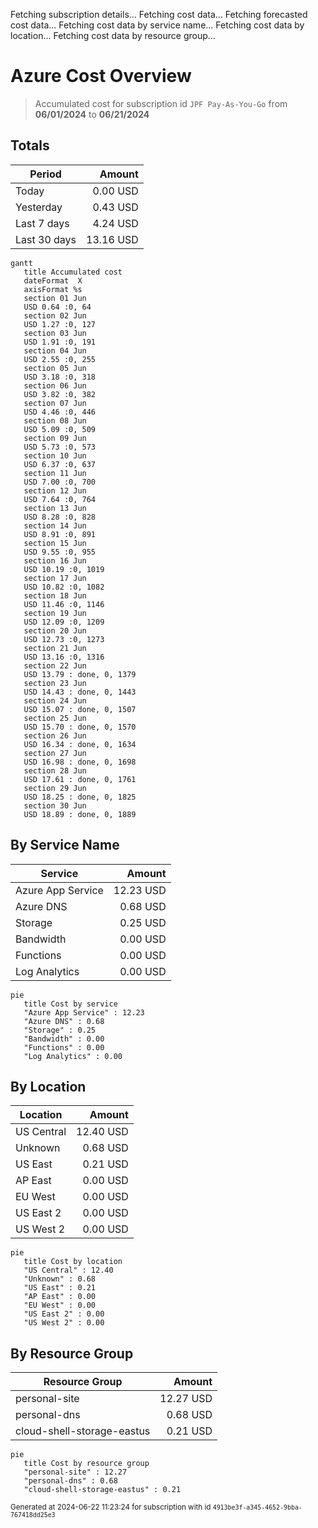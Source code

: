 Fetching subscription details...
Fetching cost data...
Fetching forecasted cost data...
Fetching cost data by service name...
Fetching cost data by location...
Fetching cost data by resource group...
# Azure Cost Overview

> Accumulated cost for subscription id `JPF Pay-As-You-Go` from **06/01/2024** to **06/21/2024**

## Totals

|Period|Amount|
|---|---:|
|Today|0.00 USD|
|Yesterday|0.43 USD|
|Last 7 days|4.24 USD|
|Last 30 days|13.16 USD|

```mermaid
gantt
   title Accumulated cost
   dateFormat  X
   axisFormat %s
   section 01 Jun
   USD 0.64 :0, 64
   section 02 Jun
   USD 1.27 :0, 127
   section 03 Jun
   USD 1.91 :0, 191
   section 04 Jun
   USD 2.55 :0, 255
   section 05 Jun
   USD 3.18 :0, 318
   section 06 Jun
   USD 3.82 :0, 382
   section 07 Jun
   USD 4.46 :0, 446
   section 08 Jun
   USD 5.09 :0, 509
   section 09 Jun
   USD 5.73 :0, 573
   section 10 Jun
   USD 6.37 :0, 637
   section 11 Jun
   USD 7.00 :0, 700
   section 12 Jun
   USD 7.64 :0, 764
   section 13 Jun
   USD 8.28 :0, 828
   section 14 Jun
   USD 8.91 :0, 891
   section 15 Jun
   USD 9.55 :0, 955
   section 16 Jun
   USD 10.19 :0, 1019
   section 17 Jun
   USD 10.82 :0, 1082
   section 18 Jun
   USD 11.46 :0, 1146
   section 19 Jun
   USD 12.09 :0, 1209
   section 20 Jun
   USD 12.73 :0, 1273
   section 21 Jun
   USD 13.16 :0, 1316
   section 22 Jun
   USD 13.79 : done, 0, 1379
   section 23 Jun
   USD 14.43 : done, 0, 1443
   section 24 Jun
   USD 15.07 : done, 0, 1507
   section 25 Jun
   USD 15.70 : done, 0, 1570
   section 26 Jun
   USD 16.34 : done, 0, 1634
   section 27 Jun
   USD 16.98 : done, 0, 1698
   section 28 Jun
   USD 17.61 : done, 0, 1761
   section 29 Jun
   USD 18.25 : done, 0, 1825
   section 30 Jun
   USD 18.89 : done, 0, 1889
```

## By Service Name

|Service|Amount|
|---|---:|
|Azure App Service|12.23 USD|
|Azure DNS|0.68 USD|
|Storage|0.25 USD|
|Bandwidth|0.00 USD|
|Functions|0.00 USD|
|Log Analytics|0.00 USD|

```mermaid
pie
   title Cost by service
   "Azure App Service" : 12.23
   "Azure DNS" : 0.68
   "Storage" : 0.25
   "Bandwidth" : 0.00
   "Functions" : 0.00
   "Log Analytics" : 0.00
```

## By Location

|Location|Amount|
|---|---:|
|US Central|12.40 USD|
|Unknown|0.68 USD|
|US East|0.21 USD|
|AP East|0.00 USD|
|EU West|0.00 USD|
|US East 2|0.00 USD|
|US West 2|0.00 USD|

```mermaid
pie
   title Cost by location
   "US Central" : 12.40
   "Unknown" : 0.68
   "US East" : 0.21
   "AP East" : 0.00
   "EU West" : 0.00
   "US East 2" : 0.00
   "US West 2" : 0.00
```

## By Resource Group

|Resource Group|Amount|
|---|---:|
|personal-site|12.27 USD|
|personal-dns|0.68 USD|
|cloud-shell-storage-eastus|0.21 USD|

```mermaid
pie
   title Cost by resource group
   "personal-site" : 12.27
   "personal-dns" : 0.68
   "cloud-shell-storage-eastus" : 0.21
```

<sup>Generated at 2024-06-22 11:23:24 for subscription with id `4913be3f-a345-4652-9bba-767418dd25e3`</sup>
